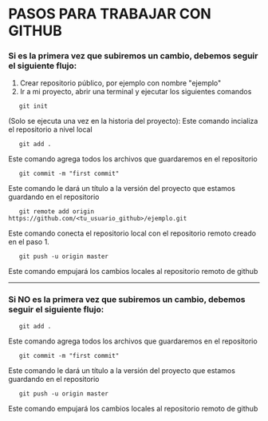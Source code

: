# PASOS PARA TRABAJAR CON GITHUB

### Si es la primera vez que subiremos un cambio, debemos seguir el siguiente flujo:

1. Crear repositorio público, por ejemplo con nombre "ejemplo"
2. Ir a mi proyecto, abrir una terminal y ejecutar los siguientes comandos
```
   git init
```
(Solo se ejecuta una vez en la historia del proyecto): Este comando incializa el repositorio  a nivel local
```
   git add .
```
Este comando agrega todos los archivos que guardaremos en el repositorio
```
   git commit -m "first commit"
```
Este comando le dará un título a la versión del proyecto que estamos guardando en el repositorio
```
   git remote add origin https://github.com/<tu_usuario_github>/ejemplo.git
```
Este comando conecta el repositorio local con el repositorio remoto creado en el paso 1.
```
   git push -u origin master
```
Este comando empujará los cambios locales al repositorio remoto de github

-------------------------------------------------------------------------

### Si NO es la primera vez que subiremos un cambio, debemos seguir el siguiente flujo:
```
   git add .
```
Este comando agrega todos los archivos que guardaremos en el repositorio
```
   git commit -m "first commit"
```
Este comando le dará un título a la versión del proyecto que estamos guardando en el repositorio
```
   git push -u origin master
```
Este comando empujará los cambios locales al repositorio remoto de github
